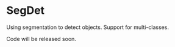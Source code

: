 # SegDet
Using segmentation to detect objects. Support for multi-classes.

Code will be released soon.
